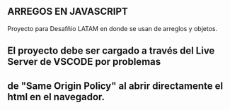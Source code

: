 ## ARREGOS EN JAVASCRIPT


Proyecto para Desafñio LATAM en donde se usan de arreglos y objetos.



## El proyecto debe ser cargado a través del Live Server de VSCODE por problemas
## de "Same Origin Policy" al abrir directamente el html en el navegador.